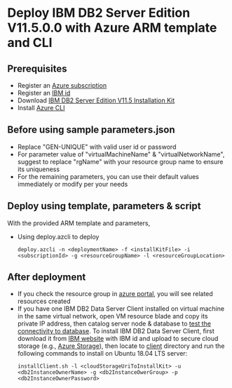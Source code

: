 # Deploy IBM DB2 Server Edition V11.5.0.0 with Azure ARM template and CLI

## Prerequisites
 - Register an [Azure subscription](https://azure.microsoft.com/en-us/)
 - Register an [IBM id](https://idaas.iam.ibm.com/idaas/mtfim/sps/authsvc?PolicyId=urn:ibm:security:authentication:asf:basicldapuser)
 - Download [IBM DB2 Server Edition V11.5 Installation Kit](https://www.ibm.com/account/reg/sg-en/signup?formid=urx-33669)
 - Install [Azure CLI](https://docs.microsoft.com/en-us/cli/azure/install-azure-cli?view=azure-cli-latest)

 ## Before using sample parameters.json
 - Replace "GEN-UNIQUE" with valid user id or password
 - For parameter value of "virtualMachineName" & "virtualNetworkName", suggest to replace "rgName" with your resource group name to ensure its uniqueness
 - For the remaining parameters, you can use their default values immediately or modify per your needs
 
 ## Deploy using template, parameters & script
 With the provided ARM template and parameters, 
 - Using deploy.azcli to deploy
     ```
     deploy.azcli -n <deploymentName> -f <installKitFile> -i <subscriptionId> -g <resourceGroupName> -l <resourceGroupLocation>
     ```

## After deployment
- If you check the resource group in [azure portal](https://portal.azure.com/), you will see related resources created
- If you have one IBM DB2 Data Server Client installed on virtual machine in the same virtual network, open VM resource blade and copy its private IP address, then catalog server node & database to [test the connectivity to database](https://www.ibm.com/support/knowledgecenter/en/SSEPGG_11.5.0/com.ibm.swg.im.dbclient.install.doc/doc/t0070357.html). To install IBM DB2 Data Server Client, first download it from [IBM website](https://www-01.ibm.com/marketing/iwm/iwm/web/download.do?source=swg-idsc97&transactionid=456003434&pageType=urx&S_PKG=linuxamd) with IBM id and upload to secure cloud storage (e.g., [Azure Storage](https://azure.microsoft.com/en-us/services/storage/)), then locate to [client](https://github.com/majguo/arm-ubuntu-db2/tree/master/client) directory and run the following commands to install on Ubuntu 18.04 LTS server:
    ```
    installClient.sh -l <cloudStorageUriToInstallKit> -u <db2InstanceOwnerName> -g <db2InstanceOwerGroup> -p <db2InstanceOwnerPassword>
    ```

